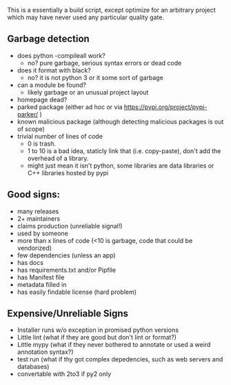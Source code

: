 This is a essentially a build script, except optimize for an arbitrary project
which may have never used any particular quality gate. 

Garbage detection
--
- does python -compileall work?
	- no? pure garbage, serious syntax errors or dead code
- does it format with black?
	- no? it is not python 3 or it some sort of garbage
- can a module be found?
	- likely garbage or an unusual project layout 
- homepage dead?
- parked package (either ad hoc or via https://pypi.org/project/pypi-parker/ )
- known malicious package (although detecting malicious packages is out of scope)
- trivial number of lines of code
    - 0 is trash.
    - 1 to 10 is a bad idea, staticly link that (i.e. copy-paste), don't add the overhead of a library.
    - might just mean it isn't python, some libraries are data libraries or C++ libraries hosted by pypi
    
Good signs:
---
- many releases
- 2+ maintainers
- claims production (unreliable signal!)
- used by someone
- more than x lines of code (<10 is garbage, code that could be vendorized)
- few dependencies (unless an app)
- has docs 
- has requirements.txt and/or Pipfile
- has Manifest file
- metadata filled in
- has easily findable license (hard problem)

Expensive/Unreliable Signs
---
- Installer runs w/o exception in promised python versions
- Little lint (what if they are good but don't lint or format?)
- Little mypy (what if they never bothered to annotate or used a weird annotation syntax?)
- test run (what if thy got complex depedencies, such as web servers and databases)
- convertable with 2to3 if py2 only
